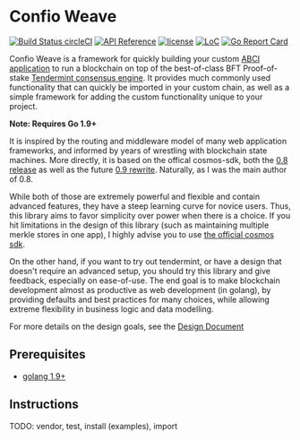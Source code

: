 # Confio Weave
[![Build Status circleCI](https://circleci.com/gh/confio/weave.png?style=shield&circle-token=4a0ef9d48e00e82022cc6750ba63b2fd6d75343c)](https://circleci.com/gh/confio/weave)
[![API Reference](https://godoc.org/github.com/confio/weave?status.svg
)](https://godoc.org/github.com/confio/weave)
[![license](https://img.shields.io/github/license/confio/weave.svg)](https://github.com/confio/weave/blob/master/LICENSE)
[![LoC](https://tokei.rs/b1/github/confio/weave)](https://github.com/confio/weave)
[![Go Report Card](https://goreportcard.com/badge/github.com/confio/weave)](https://goreportcard.com/report/github.com/confio/weave)

Confio Weave is a framework for quickly building your custom
[ABCI application](https://github.com/tendermint/abci)
to run a blockchain on top of the best-of-class
BFT Proof-of-stake [Tendermint consensus engine](https://tendermint.com).
It provides much commonly used functionality that can
quickly be imported in your custom chain, as well as a
simple framework for adding the custom functionality unique
to your project.

**Note: Requires Go 1.9+**

It is inspired by the routing and middleware model of many web
application frameworks, and informed by years of wrestling with
blockchain state machines. More directly, it is based on the
offical cosmos-sdk, both the
[0.8 release](https://github.com/cosmos/cosmos-sdk/tree/v0.8.0) as well as the
future [0.9 rewrite](https://github.com/cosmos/cosmos-sdk/tree/develop). Naturally, as I was the main author of 0.8.

While both of those are extremely powerful and flexible
and contain advanced features, they have a steep learning
curve for novice users. Thus, this library aims to favor
simplicity over power when there is a choice. If you hit
limitations in the design of this library (such as
maintaining multiple merkle stores in one app), I highly
advise you to use
[the official cosmos sdk](https://github.com/cosmos/cosmos-sdk).

On the other hand, if you want to try out tendermint, or have a
design that doesn't require an advanced setup, you should try
this library and give feedback, especially on ease-of-use.
The end goal is to make blockchain development almost as
productive as web development (in golang), by providing
defaults and best practices for many choices, while allowing
extreme flexibility in business logic and data modelling.

For more details on the design goals, see the
[Design Document](./docs/design.rst)

## Prerequisites

* [golang 1.9+](https://golang.org/doc/install)


## Instructions

TODO: vendor, test, install (examples), import
